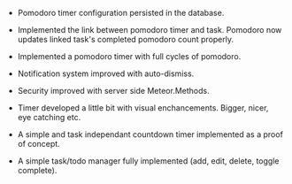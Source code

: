 
* Pomodoro timer configuration persisted in the database.

* Implemented the link between pomodoro timer and task. Pomodoro now updates linked task's completed pomodoro count properly.

* Implemented a pomodoro timer with full cycles of pomodoro.

* Notification system improved with auto-dismiss.

* Security improved with server side Meteor.Methods.

* Timer developed a little bit with visual enchancements. Bigger, nicer, eye catching etc.

* A simple and task independant countdown timer implemented as a proof of concept.

* A simple task/todo manager fully implemented (add, edit, delete, toggle complete).
